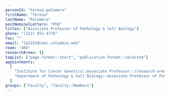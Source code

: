```yaml
---
personId: "teresa-palomero"
firstName: "Teresa"
lastName: "Palomero"
postNominalLetters: "PhD"
titles: ["Associate Professor of Pathology & Cell Biology"]
phone: "(212) 851-4778"
fax: ""
email: "tp2151@cumc.columbia.edu"
room: "404"
researchAreas: []
tagList: ["page-format::short", "publication-format::selected"]
appointments:
  [
    "Institute for Cancer Genetics::Associate Professor::/research-areas/faculty/teresa-palomero",
    "Department of Pathology & Cell Biology::Associate Professor of Pathology & Cell Biology::https://www.pathology.columbia.edu/profile/teresa-palomero-phd",
  ]
groups: ["Faculty", "faculty::Members"]
---
```

